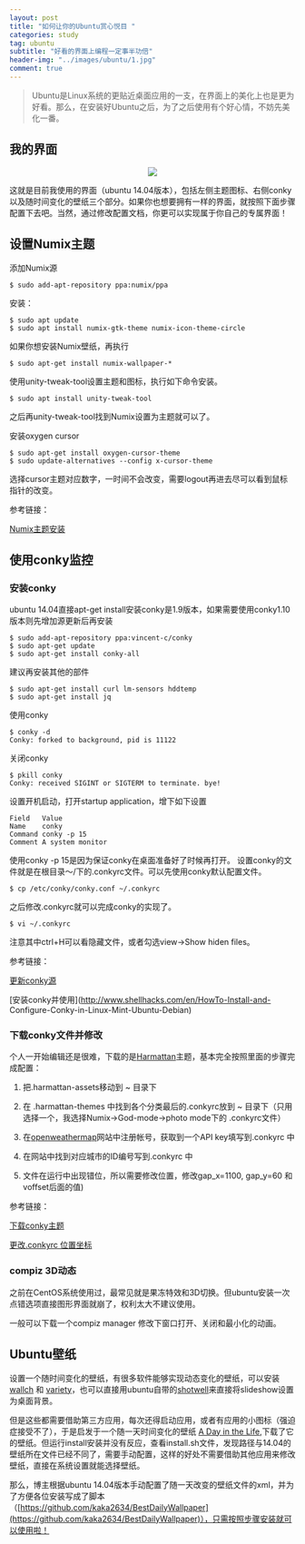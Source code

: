 ```yaml
---
layout: post
title: "如何让你的Ubuntu赏心悦目 "
categories: study
tag: ubuntu 
subtitle: "好看的界面上编程一定事半功倍"
header-img: "../images/ubuntu/1.jpg"
comment: true
---
```




>Ubuntu是Linux系统的更贴近桌面应用的一支，在界面上的美化上也是更为好看。那么，在安装好Ubuntu之后，为了之后使用有个好心情，不妨先美化一番。

## 我的界面

<center><p><img src="../images/ubuntu/ubuntu1.jpg" align="center"></p></center>

这就是目前我使用的界面（ubuntu 14.04版本），包括左侧主题图标、右侧conky以及随时间变化的壁纸三个部分。如果你也想要拥有一样的界面，就按照下面步骤配置下去吧。当然，通过修改配置文档，你更可以实现属于你自己的专属界面！

## 设置Numix主题
添加Numix源

```
$ sudo add-apt-repository ppa:numix/ppa
```

安装：

```
$ sudo apt update
$ sudo apt install numix-gtk-theme numix-icon-theme-circle
```

如果你想安装Numix壁纸，再执行

```
$ sudo apt-get install numix-wallpaper-*
```

使用unity-tweak-tool设置主题和图标，执行如下命令安装。

```
$ sudo apt install unity-tweak-tool
```

之后再unity-tweak-tool找到Numix设置为主题就可以了。

安装oxygen cursor

```
$ sudo apt-get install oxygen-cursor-theme
$ sudo update-alternatives --config x-cursor-theme
```

选择cursor主题对应数字，一时间不会改变，需要logout再进去尽可以看到鼠标指针的改变。

参考链接：

[Numix主题安装](http://blog.topspeedsnail.com/archives/5886)

## 使用conky监控

### 安装conky

ubuntu 14.04直接apt-get install安装conky是1.9版本，如果需要使用conky1.10版本则先增加源更新后再安装

```
$ sudo add-apt-repository ppa:vincent-c/conky
$ sudo apt-get update
$ sudo apt-get install conky-all
```

建议再安装其他的部件

```
$ sudo apt-get install curl lm-sensors hddtemp
$ sudo apt-get install jq 
```

使用conky

```
$ conky -d
Conky: forked to background, pid is 11122
```

关闭conky

```
$ pkill conky
Conky: received SIGINT or SIGTERM to terminate. bye!
```

设置开机启动，打开startup application，增下如下设置

```
Field	Value
Name	conky
Command	conky -p 15
Comment	A system monitor
```

使用conky -p 15是因为保证conky在桌面准备好了时候再打开。
设置conky的文件就是在根目录～/下的.conkyrc文件。可以先使用conky默认配置文件。

```
$ cp /etc/conky/conky.conf ~/.conkyrc
```

之后修改.conkyrc就可以完成conky的实现了。

```
$ vi ~/.conkyrc
```

注意其中ctrl+H可以看隐藏文件，或者勾选view->Show hiden files。

参考链接：

[更新conky源](https://launchpad.net/~vincent-c/+archive/ubuntu/conky)

[安装conky并使用](http://www.shellhacks.com/en/HowTo-Install-and-
Configure-Conky-in-Linux-Mint-Ubuntu-Debian)

### 下载conky文件并修改

个人一开始编辑还是很难，下载的是[Harmattan](https://github.com/zagortenay333/Harmattan)主题，基本完全按照里面的步骤完成配置：

1. 把.harmattan-assets移动到 ~ 目录下

2. 在 .harmattan-themes 中找到各个分类最后的.conkyrc放到 ~ 目录下（只用选择一个，我选择Numix->God-mode->photo mode下的 .conkyrc文件）

3. 在[openweathermap](http://openweathermap.org/)网站中注册帐号，获取到一个API key填写到.conkyrc 中

4. 在网站中找到对应城市的ID编号写到.conkyrc 中

5. 文件在运行中出现错位，所以需要修改位置，修改gap_x=1100, gap_y=60 和voffset后面的值)

参考链接：

[下载conky主题](https://github.com/zagortenay333/Harmattan)

[更改.conkyrc 位置坐标](http://m.blog.csdn.net/article/details?id=52040186)

###  compiz 3D动态

之前在CentOS系统使用过，最常见就是果冻特效和3D切换。但ubuntu安装一次点错选项直接图形界面就崩了，权利太大不建议使用。

一般可以下载一个compiz manager 修改下窗口打开、关闭和最小化的动画。

## Ubuntu壁纸
设置一个随时间变化的壁纸，有很多软件能够实现动态变化的壁纸，可以安装[wallch](http://www.omgubuntu.co.uk/2016/12/8-bit-day-wallpaper-changes-day) 和 [variety](http://ubuntuhandbook.org/index.php/2016/01/install-variety-wallpaper-changer-in-ubuntu-16-04/)，也可以直接用ubuntu自带的[shotwell](http://askubuntu.com/questions/134/how-do-i-create-a-desktop-wallpaper-slideshow)来直接将slideshow设置为桌面背景。

但是这些都需要借助第三方应用，每次还得启动应用，或者有应用的小图标（强迫症接受不了），于是启发于一个随一天时间变化的壁纸 [A Day in the Life](http://barid42.deviantart.com/art/A-Day-in-the-Life-204881196),下载了它的壁纸。但运行install安装并没有反应，查看install.sh文件，发现路径与14.04的壁纸所在文件已经不同了，需要手动配置，这样的好处不需要借助其他应用来修改壁纸，直接在系统设置就能选择壁纸。

那么，博主根据ubuntu 14.04版本手动配置了随一天改变的壁纸文件的xml，并为了方便各位安装写成了脚本（[https://github.com/kaka2634/BestDailyWallpaper](https://github.com/kaka2634/BestDailyWallpaper)），只需按照步骤安装就可以使用啦！



